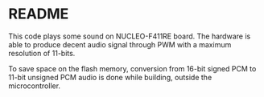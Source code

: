 # README

This code plays some sound on NUCLEO-F411RE board. The hardware is able to
produce decent audio signal through PWM with a maximum resolution of 11-bits.

To save space on the flash memory, conversion
from 16-bit signed PCM to 11-bit unsigned PCM audio is done while building,
outside the microcontroller.
